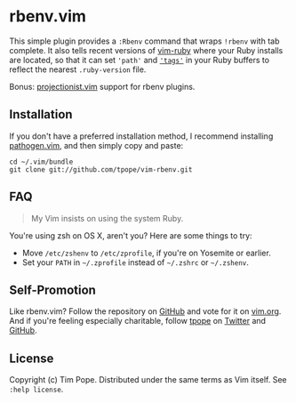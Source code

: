 # rbenv.vim

This simple plugin provides a `:Rbenv` command that wraps `!rbenv` with tab
complete.  It also tells recent versions of [vim-ruby][] where your Ruby
installs are located, so that it can set `'path'` and [`'tags'`][rbenv-ctags]
in your Ruby buffers to reflect the nearest `.ruby-version` file.

Bonus: [projectionist.vim][] support for rbenv plugins.

[vim-ruby]: https://github.com/vim-ruby/vim-ruby
[rbenv-ctags]: https://github.com/tpope/rbenv-ctags
[projectionist.vim]: https://github.com/tpope/vim-projectionist

## Installation

If you don't have a preferred installation method, I recommend
installing [pathogen.vim](https://github.com/tpope/vim-pathogen), and
then simply copy and paste:

    cd ~/.vim/bundle
    git clone git://github.com/tpope/vim-rbenv.git

## FAQ

> My Vim insists on using the system Ruby.

You're using zsh on OS X, aren't you? Here are some things to try:

* Move `/etc/zshenv` to `/etc/zprofile`, if you're on Yosemite or earlier.
* Set your `PATH` in `~/.zprofile` instead of `~/.zshrc` or `~/.zshenv`.

## Self-Promotion

Like rbenv.vim? Follow the repository on
[GitHub](https://github.com/tpope/vim-rbenv) and vote for it on
[vim.org](http://www.vim.org/scripts/script.php?script_id=4455).  And if
you're feeling especially charitable, follow [tpope](http://tpo.pe/) on
[Twitter](http://twitter.com/tpope) and
[GitHub](https://github.com/tpope).

## License

Copyright (c) Tim Pope.  Distributed under the same terms as Vim itself.
See `:help license`.
